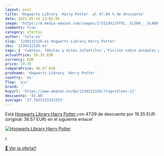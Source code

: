 ```yaml
---
layout: post
title: 'Hogwarts Library  Harry Potter  al 47.09 % de descuento'
date: 2021-05-14 13:02:05
image: 'https://m.media-amazon.com/images/I/511dXzJhfFL._SL500_._SL400_.jpg'
comments: true
category: ofertas
author: 'tole.es'
slug: '1338132326-es Hogwarts Library Harry Potter'
sku: '1338132326-es'
tags: [ 'Cuentos, fábulas y mitos infantiles','Ficción sobre animales para niños','Historias de dragones, unicornios y criaturas mitológicas para niños','Libros','Libros de acción y aventura para niños','Libros de fantasía y ciencia ficción para niños','Libros de fantasía y magia para niños','Libros para niños','Literatura y ficción para niños', ]
actualPrice: 19.35 EUR
currency: EUR
price: 19.35
comparePrice: 36.57 EUR
prodname: 'Hogwarts Library  Harry Potter '
country: 'es'
flag: '🇪🇸'
brand: ''
buyurl: 'https://www.amazon.es/dp/1338132326/?tag=tolees-21'
descuento: '47.09'
average: '27.7833333333333'
---
```


Está [Hogwarts Library  Harry Potter ](https://www.amazon.es/dp/1338132326/?tag=tolees-21) con 47.09 de descuento por 19.35 EUR (original: 36.57 EUR) en el siguiente enlace!

[![Hogwarts Library  Harry Potter ](https://m.media-amazon.com/images/I/511dXzJhfFL._SL500_._SL400_.jpg)](https://www.amazon.es/dp/1338132326/?tag=tolees-21)

ℹ️:


[🛒 Ver la oferta!!](https://www.amazon.es/dp/1338132326/?tag=tolees-21)
